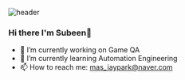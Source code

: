 

![header](https://capsule-render.vercel.app/api?type=venom)

### Hi there I'm Subeen👋
- 🔭 I’m currently working on Game QA
- 🌱 I’m currently learning Automation Engineering
- 📫 How to reach me: mas_jaypark@naver.com


